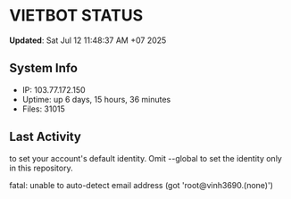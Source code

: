# VIETBOT STATUS
**Updated**: Sat Jul 12 11:48:37 AM +07 2025

## System Info
- IP: 103.77.172.150
- Uptime: up 6 days, 15 hours, 36 minutes
- Files: 31015

## Last Activity

to set your account's default identity.
Omit --global to set the identity only in this repository.

fatal: unable to auto-detect email address (got 'root@vinh3690.(none)')
